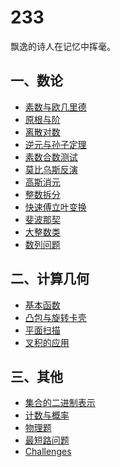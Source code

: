 233
======

飘逸的诗人在记忆中挥毫。
## 一、数论
* [素数与欧几里德](/Number%20Theory/素数与欧几里德.md)
* [原根与阶](/Number%20Theory/原根与阶.md)
* [离散对数](/Number%20Theory/离散对数.md)
* [逆元与孙子定理](/Number%20Theory/逆元与孙子定理.md)
* [素数合数测试](/Number%20Theory/素数合数测试.md)
* [莫比乌斯反演](/Number%20Theory/莫比乌斯反演.md)
* [高斯消元](/Number%20Theory/高斯消元.md)
* [整数拆分](/Number%20Theory/整数拆分.md)
* [快速傅立叶变换](/Number%20Theory/快速傅立叶变换.md)
* [斐波那契](/Number%20Theory/斐波那契.md)
* [大整数类](/Number%20Theory/大整数类.md)
* [数列问题](/Number%20Theory/数列问题.md)

## 二、计算几何
* [基本函数](/Geometry/基本函数)
* [凸包与旋转卡壳](/Geometry/凸包与旋转卡壳.md)
* [平面扫描](/Geometry/平面扫描.md)
* [叉积的应用](/Geometry/叉积的应用.md)

## 三、其他
* [集合的二进制表示](/other/集合的二进制表示.md)
* [计数与概率](/other/计数与概率.md)
* [物理题](/other/物理题.md)
* [最短路问题](/other/最短路问题.md)
* [Challenges](/Challenges)


